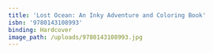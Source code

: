 ```yaml
---
title: 'Lost Ocean: An Inky Adventure and Coloring Book'
isbn: '9780143108993'
binding: Hardcover
image_path: /uploads/9780143108993.jpg
---
```


